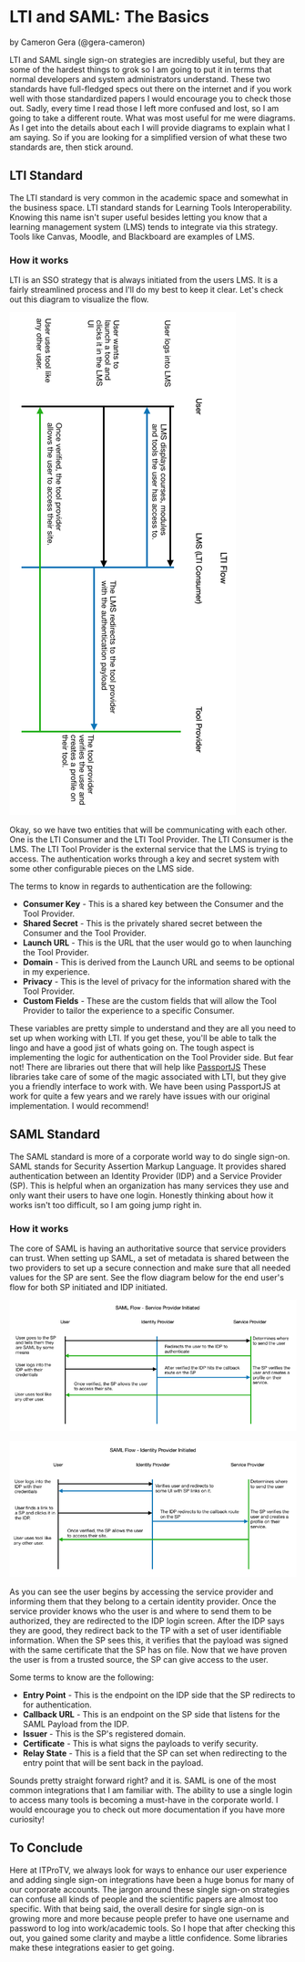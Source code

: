 # LTI and SAML: The Basics

by Cameron Gera (@gera-cameron)

LTI and SAML single sign-on strategies are incredibly useful, but they are some of the hardest things to grok so I am going to put it in terms that normal developers and system administrators understand.
These two standards have full-fledged specs out there on the internet and if you work well with those standardized papers I would encourage you to check those out.
Sadly, every time I read those I left more confused and lost, so I am going to take a different route.
What was most useful for me were diagrams. As I get into the details about each I will provide diagrams to explain what I am saying. So if you are looking for a simplified version of what these two standards are, then stick around.

## LTI Standard

The LTI standard is very common in the academic space and somewhat in the business space.
LTI standard stands for Learning Tools Interoperability.
Knowing this name isn't super useful besides letting you know that a learning management system (LMS) tends to integrate via this strategy.
Tools like Canvas, Moodle, and Blackboard are examples of LMS.

### How it works

LTI is an SSO strategy that is always initiated from the users LMS. 
It is a fairly streamlined process and I'll do my best to keep it clear. 
Let's check out this diagram to visualize the flow.

![LTI Diagram][]

Okay, so we have two entities that will be communicating with each other.
One is the LTI Consumer and the LTI Tool Provider.
The LTI Consumer is the LMS.
The LTI Tool Provider is the external service that the LMS is trying to access.
The authentication works through a key and secret system with some other configurable pieces on the LMS side.

The terms to know in regards to authentication are the following:

- **Consumer Key** - This is a shared key between the Consumer and the Tool Provider.
- **Shared Secret** - This is the privately shared secret between the Consumer and the Tool Provider.
- **Launch URL** - This is the URL that the user would go to when launching the Tool Provider.
- **Domain** - This is derived from the Launch URL and seems to be optional in my experience.
- **Privacy** - This is the level of privacy for the information shared with the Tool Provider.
- **Custom Fields** - These are the custom fields that will allow the Tool Provider to tailor the experience to a specific Consumer.

These variables are pretty simple to understand and they are all you need to set up when working with LTI.
If you get these, you'll be able to talk the lingo and have a good jist of whats going on.
The tough aspect is implementing the logic for authentication on the Tool Provider side.
But fear not!
There are libraries out there that will help like [PassportJS](http://www.passportjs.org/packages/passport-lti)
These libraries take care of some of the magic associated with LTI, but they give you a friendly interface to work with.
We have been using PassportJS at work for quite a few years and we rarely have issues with our original implementation.
I would recommend!

## SAML Standard

The SAML standard is more of a corporate world way to do single sign-on.
SAML stands for Security Assertion Markup Language.
It provides shared authentication between an Identity Provider (IDP) and a Service Provider (SP).
This is helpful when an organization has many services they use and only want their users to have one login.
Honestly thinking about how it works isn't too difficult, so I am going jump right in.

### How it works

The core of SAML is having an authoritative source that service providers can trust.
When setting up SAML, a set of metadata is shared between the two providers to set up a secure connection and make sure that all needed values for the SP are sent.
See the flow diagram below for the end user's flow for both SP initiated and IDP initiated.

![SAML SP Diagram][]

![SAML IDP Diagram][]

As you can see the user begins by accessing the service provider and informing them that they belong to a certain identity provider.
Once the service provider knows who the user is and where to send them to be authorized, they are redirected to the IDP login screen.
After the IDP says they are good, they redirect back to the TP with a set of user identifiable information.
When the SP sees this, it verifies that the payload was signed with the same certificate that the SP has on file.
Now that we have proven the user is from a trusted source, the SP can give access to the user.

Some terms to know are the following:

- **Entry Point** - This is the endpoint on the IDP side that the SP redirects to for authentication.
- **Callback URL** - This is an endpoint on the SP side that listens for the SAML Payload from the IDP.
- **Issuer** - This is the SP's registered domain.
- **Certificate** - This is what signs the payloads to verify security.
- **Relay State** - This is a field that the SP can set when redirecting to the entry point that will be sent back in the payload.


Sounds pretty straight forward right? and it is.
SAML is one of the most common integrations that I am familiar with.
The ability to use a single login to access many tools is becoming a must-have in the corporate world.
I would encourage you to check out more documentation if you have more curiosity!

## To Conclude

Here at ITProTV, we always look for ways to enhance our user experience and adding single sign-on integrations have been a huge bonus for many of our corporate accounts.
The jargon around these single sign-on strategies can confuse all kinds of people and the scientific papers are almost too specific.
With that being said, the overall desire for single sign-on is growing more and more because people prefer to have one username and password to log into work/academic tools.
So I hope that after checking this out, you gained some clarity and maybe a little confidence.
Some libraries make these integrations easier to get going.

[LTI Diagram]: /assets/LTI_Diagram.png
[SAML SP Diagram]: /assets/SAML_SP_Diagram.png
[SAML IDP Diagram]: /assets/SAML_IDP_Diagram.png

